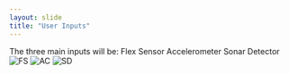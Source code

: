 ```yaml
---
layout: slide
title: "User Inputs"
---
```

The three main inputs will be:
Flex Sensor Accelerometer   Sonar Detector
![FS](https://www.trossenrobotics.com/shared/images/PImages/S-20-SEN10264-a.jpg)    ![AC](https://www.researchgate.net/profile/Constantinos_Psomopoulos/publication/299511206/figure/fig6/AS:614310762000424@1523474507902/A-typical-Accelerometer-layout.png)    ![SD](https://xenyltechbd.com/wp-content/uploads/2020/01/HC-SR04-Ultrasonic-Sonar-Sensor-1.jpg)
